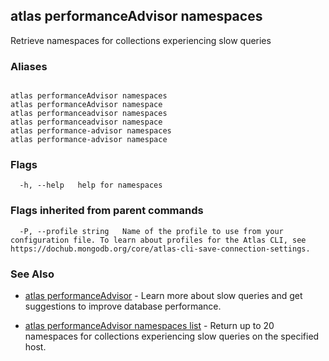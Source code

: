 ## atlas performanceAdvisor namespaces

Retrieve namespaces for collections experiencing slow queries




### Aliases
```

atlas performanceAdvisor namespaces
atlas performanceAdvisor namespace
atlas performanceadvisor namespaces
atlas performanceadvisor namespace
atlas performance-advisor namespaces
atlas performance-advisor namespace
```



### Flags

```
  -h, --help   help for namespaces

```


### Flags inherited from parent commands

```
  -P, --profile string   Name of the profile to use from your configuration file. To learn about profiles for the Atlas CLI, see https://dochub.mongodb.org/core/atlas-cli-save-connection-settings.

```

### See Also


* [atlas performanceAdvisor](atlas_performanceAdvisor.md)	- Learn more about slow queries and get suggestions to improve database performance.

* [atlas performanceAdvisor namespaces list](atlas_performanceAdvisor_namespaces_list.md)	- Return up to 20 namespaces for collections experiencing slow queries on the specified host.




